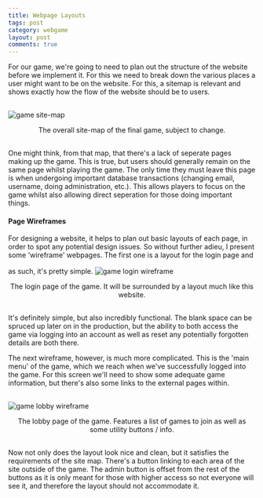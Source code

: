 ```yaml
---
title: Webpage Layouts
tags: post
category: webgame
layout: post
comments: true
---
```


For our game, we're going to need to plan out the structure of the website before we implement it. For this we need to break down the various places a user might want to be on the website. For this, a sitemap is relevant and shows exactly how the flow of the website should be to users.

<img src="{{site.baseurl}}/images/webgame/sitemap_v1.png" alt="game site-map" style="padding: 16px 0px 0px 0px;" class="img-responsive"/>
<p style="text-align:center; padding: 0px 0px 16px 0px;">The overall site-map of the final game, subject to change.

One might think, from that map, that there's a lack of seperate pages making up the game. This is true, but users should generally remain on the same page whilst playing the game. The only time they must leave this page is when undergoing important database transactions (changing email, username, doing administration, etc.). This allows players to focus on the game whilst also allowing direct seperation for those doing important things.

<h4>Page Wireframes</h4>
For designing a website, it helps to plan out basic layouts of each page, in order to spot any potential design issues. So without further adieu, I present some 'wireframe' webpages. The first one is a layout for the login page and as such, it's pretty simple.

<img src="{{site.baseurl}}/images/webgame/wireframe_login.png" alt="game login wireframe" style="padding: 16px 0px 0px 0px;" class="img-responsive"/>
<p style="text-align:center; padding: 0px 0px 16px 0px;">The login page of the game. It will be surrounded by a layout much like this website.

It's definitely simple, but also incredibly functional. The blank space can be spruced up later on in the production, but the ability to both access the game via logging into an account as well as reset any potentially forgotten details are both there.

The next wireframe, however, is much more complicated. This is the 'main menu' of the game, which we reach when we've successfully logged into the game. For this screen we'll need to show some adequate game information, but there's also some links to the external pages within.

<img src="{{site.baseurl}}/images/webgame/wireframe_lobby.png" alt="game lobby wireframe" style="padding: 16px 0px 0px 0px;" class="img-responsive"/>
<p style="text-align:center; padding: 0px 0px 16px 0px;">The lobby page of the game. Features a list of games to join as well as some utility buttons / info.

Now not only does the layout look nice and clean, but it satisfies the requirements of the site map. There's a button linking to each area of the site outside of the game. The admin button is offset from the rest of the buttons as it is only meant for those with higher access so not everyone will see it, and therefore the layout should not accommodate it.